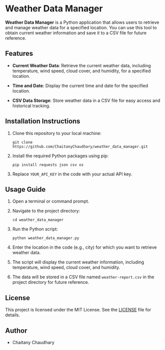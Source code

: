 # Weather Data Manager

**Weather Data Manager** is a Python application that allows users to retrieve and manage weather data for a specified location. You can use this tool to obtain current weather information and save it to a CSV file for future reference.

## Features

- **Current Weather Data**: Retrieve the current weather data, including temperature, wind speed, cloud cover, and humidity, for a specified location.

- **Time and Date**: Display the current time and date for the specified location.

- **CSV Data Storage**: Store weather data in a CSV file for easy access and historical tracking.

## Installation Instructions

1. Clone this repository to your local machine:
   ```
   git clone https://github.com/ChaitanyChaudhary/weather_data_manager.git
   ```

2. Install the required Python packages using pip:
   ```
   pip install requests json csv os
   ```

3. Replace `YOUR_API_KEY` in the code with your actual API key.

## Usage Guide

1. Open a terminal or command prompt.

2. Navigate to the project directory:
   ```
   cd weather_data_manager
   ```

3. Run the Python script:
   ```
   python weather_data_manager.py
   ```

4. Enter the location in the code (e.g., city) for which you want to retrieve weather data.

5. The script will display the current weather information, including temperature, wind speed, cloud cover, and humidity.

6. The data will be stored in a CSV file named `weather-report.csv` in the project directory for future reference.

## License

This project is licensed under the MIT License. See the [LICENSE](LICENSE) file for details.

## Author

- Chaitany Chaudhary
